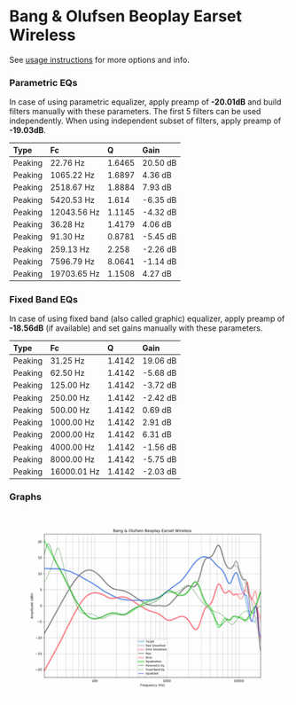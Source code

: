 # Bang & Olufsen Beoplay Earset Wireless
See [usage instructions](https://github.com/jaakkopasanen/AutoEq#usage) for more options and info.

### Parametric EQs
In case of using parametric equalizer, apply preamp of **-20.01dB** and build filters manually
with these parameters. The first 5 filters can be used independently.
When using independent subset of filters, apply preamp of **-19.03dB**.

| Type    | Fc          |      Q | Gain     |
|:--------|:------------|:-------|:---------|
| Peaking | 22.76 Hz    | 1.6465 | 20.50 dB |
| Peaking | 1065.22 Hz  | 1.6897 | 4.36 dB  |
| Peaking | 2518.67 Hz  | 1.8884 | 7.93 dB  |
| Peaking | 5420.53 Hz  | 1.614  | -6.35 dB |
| Peaking | 12043.56 Hz | 1.1145 | -4.32 dB |
| Peaking | 36.28 Hz    | 1.4179 | 4.06 dB  |
| Peaking | 91.30 Hz    | 0.8781 | -5.45 dB |
| Peaking | 259.13 Hz   | 2.258  | -2.26 dB |
| Peaking | 7596.79 Hz  | 8.0641 | -1.14 dB |
| Peaking | 19703.65 Hz | 1.1508 | 4.27 dB  |

### Fixed Band EQs
In case of using fixed band (also called graphic) equalizer, apply preamp of **-18.56dB**
(if available) and set gains manually with these parameters.

| Type    | Fc          |      Q | Gain     |
|:--------|:------------|:-------|:---------|
| Peaking | 31.25 Hz    | 1.4142 | 19.06 dB |
| Peaking | 62.50 Hz    | 1.4142 | -5.68 dB |
| Peaking | 125.00 Hz   | 1.4142 | -3.72 dB |
| Peaking | 250.00 Hz   | 1.4142 | -2.42 dB |
| Peaking | 500.00 Hz   | 1.4142 | 0.69 dB  |
| Peaking | 1000.00 Hz  | 1.4142 | 2.91 dB  |
| Peaking | 2000.00 Hz  | 1.4142 | 6.31 dB  |
| Peaking | 4000.00 Hz  | 1.4142 | -1.56 dB |
| Peaking | 8000.00 Hz  | 1.4142 | -5.75 dB |
| Peaking | 16000.01 Hz | 1.4142 | -2.03 dB |

### Graphs
![](./Bang%20&%20Olufsen%20Beoplay%20Earset%20Wireless.png)